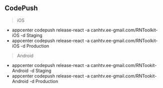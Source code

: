 ## CodePush

> iOS

- appcenter codepush release-react -a canhtv.ee-gmail.com/RNToolkit-iOS -d Staging
- appcenter codepush release-react -a canhtv.ee-gmail.com/RNToolkit-iOS -d Production

> Android

- appcenter codepush release-react -a canhtv.ee-gmail.com/RNTookit-Android -d Staging
- appcenter codepush release-react -a canhtv.ee-gmail.com/RNTookit-Android -d Production

